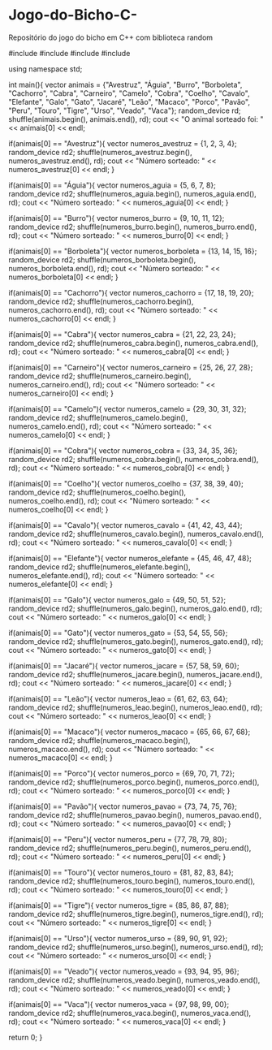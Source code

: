 # Jogo-do-Bicho-C-
Repositório do jogo do bicho em C++ com biblioteca random

#include <iostream>
#include <vector>
#include <algorithm>
#include <random>

using namespace std;

int main(){
vector<string> animais = {"Avestruz", "Águia", "Burro", "Borboleta", "Cachorro", "Cabra", "Carneiro", "Camelo", "Cobra", "Coelho", "Cavalo", "Elefante", "Galo", "Gato", "Jacaré", "Leão", "Macaco", "Porco", "Pavão", "Peru", "Touro", "Tigre", "Urso", "Veado", "Vaca"};
random_device rd;
shuffle(animais.begin(), animais.end(), rd);
cout << "O animal sorteado foi: " << animais[0] << endl;

  if(animais[0] == "Avestruz"){
    vector<int> numeros_avestruz = {1, 2, 3, 4};
    random_device rd2;
    shuffle(numeros_avestruz.begin(), numeros_avestruz.end(), rd);
    cout << "Número sorteado: " << numeros_avestruz[0] << endl;
  }

  if(animais[0] == "Águia"){
    vector<int> numeros_aguia = {5, 6, 7, 8};
    random_device rd2;
    shuffle(numeros_aguia.begin(), numeros_aguia.end(), rd);
    cout << "Número sorteado: " << numeros_aguia[0] << endl;
  }

  if(animais[0] == "Burro"){
    vector<int> numeros_burro = {9, 10, 11, 12};
    random_device rd2;
    shuffle(numeros_burro.begin(), numeros_burro.end(), rd);
    cout << "Número sorteado: " << numeros_burro[0] << endl;
  }

  if(animais[0] == "Borboleta"){
    vector<int> numeros_borboleta = {13, 14, 15, 16};
    random_device rd2;
    shuffle(numeros_borboleta.begin(), numeros_borboleta.end(), rd);
    cout << "Número sorteado: " << numeros_borboleta[0] << endl;
  }

  if(animais[0] == "Cachorro"){
    vector<int> numeros_cachorro = {17, 18, 19, 20};
    random_device rd2;
    shuffle(numeros_cachorro.begin(), numeros_cachorro.end(), rd);
    cout << "Número sorteado: " << numeros_cachorro[0] << endl;
  }

  if(animais[0] == "Cabra"){
    vector<int> numeros_cabra = {21, 22, 23, 24};
    random_device rd2;
    shuffle(numeros_cabra.begin(), numeros_cabra.end(), rd);
    cout << "Número sorteado: " << numeros_cabra[0] << endl;
  }

  if(animais[0] == "Carneiro"){
    vector<int> numeros_carneiro = {25, 26, 27, 28};
    random_device rd2;
    shuffle(numeros_carneiro.begin(), numeros_carneiro.end(), rd);
    cout << "Número sorteado: " << numeros_carneiro[0] << endl;
  }

  if(animais[0] == "Camelo"){
    vector<int> numeros_camelo = {29, 30, 31, 32};
    random_device rd2;
    shuffle(numeros_camelo.begin(), numeros_camelo.end(), rd);
    cout << "Número sorteado: " << numeros_camelo[0] << endl;
  }

  if(animais[0] == "Cobra"){
    vector<int> numeros_cobra = {33, 34, 35, 36};
    random_device rd2;
    shuffle(numeros_cobra.begin(), numeros_cobra.end(), rd);
    cout << "Número sorteado: " << numeros_cobra[0] << endl;
  }

  if(animais[0] == "Coelho"){
    vector<int> numeros_coelho = {37, 38, 39, 40};
    random_device rd2;
    shuffle(numeros_coelho.begin(), numeros_coelho.end(), rd);
    cout << "Número sorteado: " << numeros_coelho[0] << endl;
  }

  if(animais[0] == "Cavalo"){
    vector<int> numeros_cavalo = {41, 42, 43, 44};
    random_device rd2;
    shuffle(numeros_cavalo.begin(), numeros_cavalo.end(), rd);
    cout << "Número sorteado: " << numeros_cavalo[0] << endl;
  }

  if(animais[0] == "Elefante"){
    vector<int> numeros_elefante = {45, 46, 47, 48};
    random_device rd2;
    shuffle(numeros_elefante.begin(), numeros_elefante.end(), rd);
    cout << "Número sorteado: " << numeros_elefante[0] << endl;
  }

  if(animais[0] == "Galo"){
    vector<int> numeros_galo = {49, 50, 51, 52};
    random_device rd2;
    shuffle(numeros_galo.begin(), numeros_galo.end(), rd);
    cout << "Número sorteado: " << numeros_galo[0] << endl;
  }

  if(animais[0] == "Gato"){
    vector<int> numeros_gato = {53, 54, 55, 56};
    random_device rd2;
    shuffle(numeros_gato.begin(), numeros_gato.end(), rd);
    cout << "Número sorteado: " << numeros_gato[0] << endl;
  }

  if(animais[0] == "Jacaré"){
    vector<int> numeros_jacare = {57, 58, 59, 60};
    random_device rd2;
    shuffle(numeros_jacare.begin(), numeros_jacare.end(), rd);
    cout << "Número sorteado: " << numeros_jacare[0] << endl;
  }

  if(animais[0] == "Leão"){
    vector<int> numeros_leao = {61, 62, 63, 64};
    random_device rd2;
    shuffle(numeros_leao.begin(), numeros_leao.end(), rd);
    cout << "Número sorteado: " << numeros_leao[0] << endl;
  }

  if(animais[0] == "Macaco"){
    vector<int> numeros_macaco = {65, 66, 67, 68};
    random_device rd2;
    shuffle(numeros_macaco.begin(), numeros_macaco.end(), rd);
    cout << "Número sorteado: " << numeros_macaco[0] << endl;
  }

  if(animais[0] == "Porco"){
    vector<int> numeros_porco = {69, 70, 71, 72};
    random_device rd2;
    shuffle(numeros_porco.begin(), numeros_porco.end(), rd);
    cout << "Número sorteado: " << numeros_porco[0] << endl;
  }

  if(animais[0] == "Pavão"){
    vector<int> numeros_pavao = {73, 74, 75, 76};
    random_device rd2;
    shuffle(numeros_pavao.begin(), numeros_pavao.end(), rd);
    cout << "Número sorteado: " << numeros_pavao[0] << endl;
  }

  if(animais[0] == "Peru"){
    vector<int> numeros_peru = {77, 78, 79, 80};
    random_device rd2;
    shuffle(numeros_peru.begin(), numeros_peru.end(), rd);
    cout << "Número sorteado: " << numeros_peru[0] << endl;
  }

  if(animais[0] == "Touro"){
    vector<int> numeros_touro = {81, 82, 83, 84};
    random_device rd2;
    shuffle(numeros_touro.begin(), numeros_touro.end(), rd);
    cout << "Número sorteado: " << numeros_touro[0] << endl;
  }

  if(animais[0] == "Tigre"){
    vector<int> numeros_tigre = {85, 86, 87, 88};
    random_device rd2;
    shuffle(numeros_tigre.begin(), numeros_tigre.end(), rd);
    cout << "Número sorteado: " << numeros_tigre[0] << endl;
  }

  if(animais[0] == "Urso"){
    vector<int> numeros_urso = {89, 90, 91, 92};
    random_device rd2;
    shuffle(numeros_urso.begin(), numeros_urso.end(), rd);
    cout << "Número sorteado: " << numeros_urso[0] << endl;
  }

  if(animais[0] == "Veado"){
    vector<int> numeros_veado = {93, 94, 95, 96};
    random_device rd2;
    shuffle(numeros_veado.begin(), numeros_veado.end(), rd);
    cout << "Número sorteado: " << numeros_veado[0] << endl;
  }

  if(animais[0] == "Vaca"){
    vector<int> numeros_vaca = {97, 98, 99, 00};
    random_device rd2;
    shuffle(numeros_vaca.begin(), numeros_vaca.end(), rd);
    cout << "Número sorteado: " << numeros_vaca[0] << endl;
  }

return 0;
}

